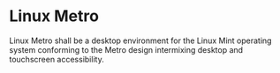 # Linux Metro

Linux Metro shall be a desktop environment for the Linux Mint operating system conforming to the Metro design intermixing desktop and touchscreen accessibility.
